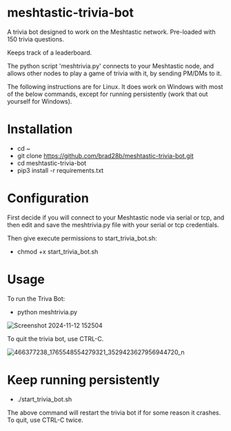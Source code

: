 # meshtastic-trivia-bot
A trivia bot designed to work on the Meshtastic network. Pre-loaded with 150 trivia questions.

Keeps track of a leaderboard.

The python script 'meshtrivia.py' connects to your Meshtastic node, and allows other nodes to play a game of trivia with it, by sending PM/DMs to it.

The following instructions are for Linux. It does work on Windows with most of the below commands, except for running persistently (work that out yourself for Windows).

# Installation

* cd ~
* git clone https://github.com/brad28b/meshtastic-trivia-bot.git
* cd meshtastic-trivia-bot
* pip3 install -r requirements.txt

# Configuration

First decide if you will connect to your Meshtastic node via serial or tcp, and then edit and save the meshtrivia.py file with your serial or tcp credentials.

Then give execute permissions to start_trivia_bot.sh:

* chmod +x start_trivia_bot.sh

# Usage

To run the Triva Bot:

* python meshtrivia.py
  
![Screenshot 2024-11-12 152504](https://github.com/user-attachments/assets/2dd67008-cdf8-4038-87e5-e3529a46a677)

To quit the trivia bot, use CTRL-C.

![466377238_1765548554279321_3529423627956944720_n](https://github.com/user-attachments/assets/d585ef94-cfc0-45b2-a66d-4fc818062d1f)


# Keep running persistently

* ./start_trivia_bot.sh

The above command will restart the trivia bot if for some reason it crashes. To quit, use CTRL-C twice.




